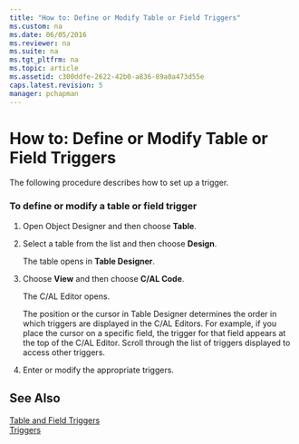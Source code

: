 ```yaml
---
title: "How to: Define or Modify Table or Field Triggers"
ms.custom: na
ms.date: 06/05/2016
ms.reviewer: na
ms.suite: na
ms.tgt_pltfrm: na
ms.topic: article
ms.assetid: c300ddfe-2622-42b0-a836-89a0a473d55e
caps.latest.revision: 5
manager: pchapman
---
```

# How to: Define or Modify Table or Field Triggers
The following procedure describes how to set up a trigger.  
  
### To define or modify a table or field trigger  
  
1.  Open Object Designer and then choose **Table**.  
  
2.  Select a table from the list and then choose **Design**.  
  
     The table opens in **Table Designer**.  
  
3.  Choose **View** and then choose **C\/AL Code**.  
  
     The C\/AL Editor opens.  
  
     The position or the cursor in Table Designer determines the order in which triggers are displayed in the C\/AL Editors. For example, if you place the cursor on a specific field, the trigger for that field appears at the top of the C\/AL Editor. Scroll through the list of triggers displayed to access other triggers.  
  
4.  Enter or modify the appropriate triggers.  
  
## See Also  
 [Table and Field Triggers](Table-and-Field-Triggers.md)   
 [Triggers](Triggers.md)